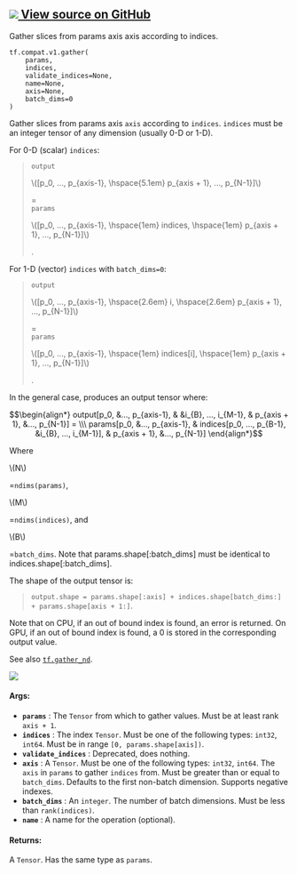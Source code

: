 [ ![](https://tensorflow.google.cn/images/GitHub-Mark-32px.png) View source on
GitHub
](https://github.com/tensorflow/tensorflow/blob/r2.0/tensorflow/python/ops/array_ops.py#L3859-L3967)  
---  
  
Gather slices from params axis axis according to indices.

    
    
    tf.compat.v1.gather(
        params,
        indices,
        validate_indices=None,
        name=None,
        axis=None,
        batch_dims=0
    )
    

Gather slices from params axis `axis` according to `indices`. `indices` must
be an integer tensor of any dimension (usually 0-D or 1-D).

For 0-D (scalar) `indices`:

> `output`
>
> \\([p_0, ..., p_{axis-1}, \hspace{5.1em} p_{axis + 1}, ..., p_{N-1}]\\)
>
> =  
>  `params`
>
> \\([p_0, ..., p_{axis-1}, \hspace{1em} indices, \hspace{1em} p_{axis + 1},
> ..., p_{N-1}]\\)
>
> .

For 1-D (vector) `indices` with `batch_dims=0`:

> `output`
>
> \\([p_0, ..., p_{axis-1}, \hspace{2.6em} i, \hspace{2.6em} p_{axis + 1},
> ..., p_{N-1}]\\)
>
> =  
>  `params`
>
> \\([p_0, ..., p_{axis-1}, \hspace{1em} indices[i], \hspace{1em} p_{axis +
> 1}, ..., p_{N-1}]\\)
>
> .

In the general case, produces an output tensor where:

$$\begin{align*} output[p_0, &..., p_{axis-1}, & &i_{B}, ..., i_{M-1}, &
p_{axis + 1}, &..., p_{N-1}] = \\\ params[p_0, &..., p_{axis-1}, &
indices[p_0, ..., p_{B-1}, &i_{B}, ..., i_{M-1}], & p_{axis + 1}, &...,
p_{N-1}] \end{align*}$$

Where

\\(N\\)

=`ndims(params)`,

\\(M\\)

=`ndims(indices)`, and

\\(B\\)

=`batch_dims`. Note that params.shape[:batch_dims] must be identical to
indices.shape[:batch_dims].

The shape of the output tensor is:

> `output.shape = params.shape[:axis] + indices.shape[batch_dims:] +
> params.shape[axis + 1:]`.

Note that on CPU, if an out of bound index is found, an error is returned. On
GPU, if an out of bound index is found, a 0 is stored in the corresponding
output value.

See also
[`tf.gather_nd`](https://tensorflow.google.cn/api_docs/python/tf/gather_nd).

![](https://tensorflow.google.cn/images/Gather.png)

#### Args:

  * **`params`** : The `Tensor` from which to gather values. Must be at least rank `axis + 1`.
  * **`indices`** : The index `Tensor`. Must be one of the following types: `int32`, `int64`. Must be in range `[0, params.shape[axis])`.
  * **`validate_indices`** : Deprecated, does nothing.
  * **`axis`** : A `Tensor`. Must be one of the following types: `int32`, `int64`. The `axis` in `params` to gather `indices` from. Must be greater than or equal to `batch_dims`. Defaults to the first non-batch dimension. Supports negative indexes.
  * **`batch_dims`** : An `integer`. The number of batch dimensions. Must be less than `rank(indices)`.
  * **`name`** : A name for the operation (optional).

#### Returns:

A `Tensor`. Has the same type as `params`.

